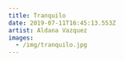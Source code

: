 ```yaml
---
title: Tranquilo
date: 2019-07-11T16:45:13.553Z
artist: Aldana Vazquez
images:
  - /img/tranquilo.jpg
---
```


